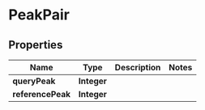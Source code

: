 

# PeakPair


## Properties

| Name | Type | Description | Notes |
|------------ | ------------- | ------------- | -------------|
|**queryPeak** | **Integer** |  |  |
|**referencePeak** | **Integer** |  |  |



